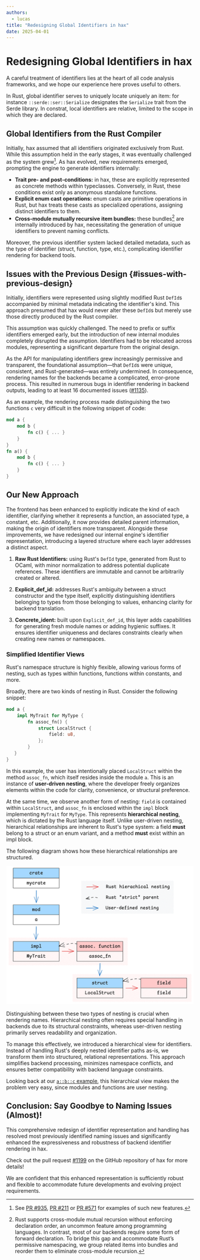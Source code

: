 ```yaml
---
authors:
  - lucas
title: "Redesigning Global Identifiers in hax"
date: 2025-04-01
---
```


# Redesigning Global Identifiers in hax

A careful treatment of identifiers lies at the heart of all code analysis frameworks, and we hope our experience here proves useful to others.

In Rust, global identifier serves to uniquely locate uniquely an item: for instance `::serde::ser::Serialize` designates the `Serialize` trait from the Serde library. In constrat, local identifiers are relative, limited to the scope in which they are declared.

## Global Identifiers from the Rust Compiler

Initially, hax assumed that all identifiers originated exclusively from Rust. While this assumption held in the early stages, it was eventually challenged as the system grew[^1]. As hax evolved, new requirements emerged, prompting the engine to generate identifiers internally:

- **Trait pre- and post-conditions:** in hax, these are explicitly represented as concrete methods within typeclasses. Conversely, in Rust, these conditions exist only as anonymous standalone functions.
- **Explicit enum cast operations:** enum casts are primitive operations in Rust, but hax treats these casts as specialized operations, assigning distinct identifiers to them.
- **Cross-module mutually recursive item bundles:** these bundles[^2] are internally introduced by hax, necessitating the generation of unique identifiers to prevent naming conflicts.

[^1]: See [PR #935](https://github.com/cryspen/hax/pull/935), [PR #211](https://github.com/cryspen/hax/pull/211) or [PR #571](https://github.com/cryspen/hax/pull/571) for examples of such new features.
[^2]: Rust supports cross-module mutual recursion without enforcing declaration order, an uncommon feature among programming languages. In contrast, most of our backends require some form of forward declaration. To bridge this gap and accommodate Rust’s permissive namespacing, we group related items into bundles and reorder them to eliminate cross-module recursion.

Moreover, the previous identifier system lacked detailed metadata, such as the type of identifier (struct, function, type, etc.), complicating identifier rendering for backend tools.

## Issues with the Previous Design {#issues-with-previous-design}

Initially, identifiers were represented using slightly modified Rust `DefId`s accompanied by minimal metadata indicating the identifier's kind. This approach presumed that hax would never alter these `DefId`s but merely use those directly produced by the Rust compiler.

This assumption was quickly challenged. The need to prefix or suffix identifiers emerged early, but the introduction of new internal modules completely disrupted the assumption. Identifiers had to be relocated across modules, representing a significant departure from the original design.

As the API for manipulating identifiers grew increasingly permissive and transparent, the foundational assumption—that `DefId`s were unique, consistent, and Rust-generated—was entirely undermined. In consequence, rendering names for the backends became a complicated, error-prone process. This resulted in numerous bugs in identifier rendering in backend outputs, leading to at least 16 documented issues ([#1135](https://github.com/cryspen/hax/issues/1135)).

As an example, the rendering process made distinguishing the two functions `c` very difficult in the following snippet of code:
```rust
mod a {
    mod b {
        fn c() { ... }
    }
}
fn a() {
    mod b {
        fn c() { ... }
    }
}
```

## Our New Approach

The frontend has been enhanced to explicitly indicate the kind of each identifier, clarifying whether it represents a function, an associated type, a constant, etc. Additionally, it now provides detailed parent information, making the origin of identifiers more transparent. Alongside these improvements, we have redesigned our internal engine's identifier representation, introducing a layered structure where each layer addresses a distinct aspect.

1. **Raw Rust Identifiers:** using Rust's `DefId` type, generated from Rust to OCaml, with minor normalization to address potential duplicate references. These identifiers are immutable and cannot be arbitrarily created or altered.

2. **Explicit_def_id:** addresses Rust's ambiguity between a struct constructor and the type itself, explicitly distinguishing identifiers belonging to types from those belonging to values, enhancing clarity for backend translation.

3. **Concrete_ident:** built upon `Explicit_def_id`, this layer adds capabilities for generating fresh module names or adding hygienic suffixes. It ensures identifier uniqueness and declares constraints clearly when creating new names or namespaces.

### Simplified Identifier Views

Rust's namespace structure is highly flexible, allowing various forms of nesting, such as types within functions, functions within constants, and more.

Broadly, there are two kinds of nesting in Rust. Consider the following snippet:

```rust
mod a {
    impl MyTrait for MyType {
        fn assoc_fn() {
            struct LocalStruct {
                field: u8,
            };
        }
   }
}
```

In this example, the user has intentionally placed `LocalStruct` within the method `assoc_fn`, which itself resides inside the module `a`. This is an instance of **user-driven nesting**, where the developer freely organizes elements within the code for clarity, convenience, or structural preference.

At the same time, we observe another form of nesting: `field` is contained within `LocalStruct`, and `assoc_fn` is enclosed within the `impl` block implementing `MyTrait` for `MyType`. This represents **hierarchical nesting**, which is dictated by the Rust language itself. Unlike user-driven nesting, hierarchical relationships are inherent to Rust's type system: a field **must** belong to a struct or an enum variant, and a method **must** exist within an impl block.

The following diagram shows how these hierarchical relationships are structured.

![](name-example.excalidraw.png)

Distinguishing between these two types of nesting is crucial when rendering names. Hierarchical nesting often requires special handling in backends due to its structural constraints, whereas user-driven nesting primarily serves readability and organization.

To manage this effectively, we introduced a hierarchical view for identifiers. Instead of handling Rust's deeply nested identifier paths as-is, we transform them into structured, relational representations. This approach simplifies backend processing, minimizes namespace conflicts, and ensures better compatibility with backend language constraints.

Looking back at our [`a::b::c` example](./reworking-names.md#issues-with-previous-design), this hierarchical view makes the problem very easy, since modules and functions are user nesting.

## Conclusion: Say Goodbye to Naming Issues (Almost)!

This comprehensive redesign of identifier representation and handling has resolved most previously identified naming issues and significantly enhanced the expressiveness and robustness of backend identifier rendering in hax.

Check out the pull request [#1199](https://github.com/cryspen/hax/pull/1199) on the GitHub repository of hax for more details!

We are confident that this enhanced representation is sufficiently robust and flexible to accommodate future developments and evolving project requirements.
